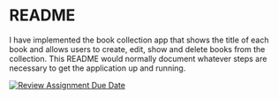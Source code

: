 # README

I have implemented the book collection app that shows the title of each book and allows
users to create, edit, show and delete books from the collection.
This README would normally document whatever steps are necessary to get the
application up and running.



[![Review Assignment Due Date](https://classroom.github.com/assets/deadline-readme-button-22041afd0340ce965d47ae6ef1cefeee28c7c493a6346c4f15d667ab976d596c.svg)](https://classroom.github.com/a/jAXY-Cqt)
